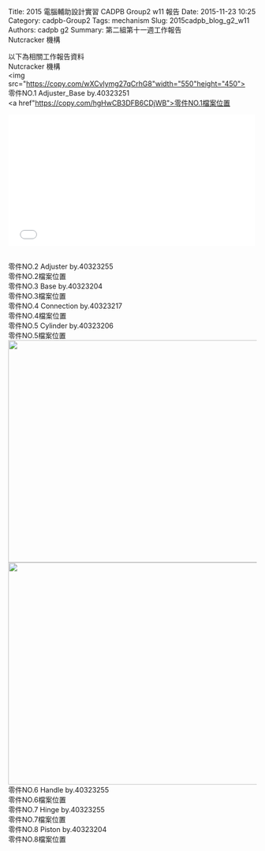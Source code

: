 Title: 2015 電腦輔助設計實習 CADPB Group2 w11 報告
Date: 2015-11-23 10:25
Category: cadpb-Group2
Tags: mechanism
Slug: 2015cadpb_blog_g2_w11
Authors: cadpb g2
Summary: 第二組第十一週工作報告<br />Nutcracker 機構

以下為相關工作報告資料
<br />
Nutcracker 機構
<br />
<img src="https://copy.com/wXCvlymg27qCrhG8"width="550"height="450">
<br>
零件NO.1   Adjuster_Base  by.40323251 
<br />
<a href"https://copy.com/hgHwCB3DFB6CDjWB">零件NO.1檔案位置</a>
<br />
<p>
<iframe src="Vimeo影片網址" width="500" height="266" frameborder="0" webkitallowfullscreen mozallowfullscreen allowfullscreen></iframe>  
</p>
<br />
零件NO.2   Adjuster  by.40323255
<br />
<a href"https://copy.com/Ns3tepiUZ3bqPYWV">零件NO.2檔案位置</a>
<br />
零件NO.3   Base  by.40323204
<br />
<a href"https://copy.com/HYuFKm9j82iMJBwC">零件NO.3檔案位置</a>
<br />
零件NO.4   Connection  by.40323217
<br />
<a href"https://copy.com/YpVnokEJI2Lt81uB">零件NO.4檔案位置</a>
<br />
零件NO.5    Cylinder  by.40323206
<br />
<a href"https://copy.com/wWcYaBB4Xyo7dnav">零件NO.5檔案位置</a>
<br />
<img src="https://copy.com/0hUzrrDtpNRSzzc3"width="550"height="450">
<br>
<img src="https://copy.com/lBGqa4W4FR1GV9io"width="550"height="450">
<br>
零件NO.6   Handle  by.40323255
<br />
<a href"https://copy.com/MObqoaiUYGOBvFkJ">零件NO.6檔案位置</a>
<br />
零件NO.7   Hinge  by.40323255
<br />
<a href"https://copy.com/cjXMvw0xDPncvOeg">零件NO.7檔案位置</a>
<br />
零件NO.8   Piston  by.40323204 
<br />
<a href"https://copy.com/VHJhcuB9n6Gey8g6">零件NO.8檔案位置</a>
<br />

